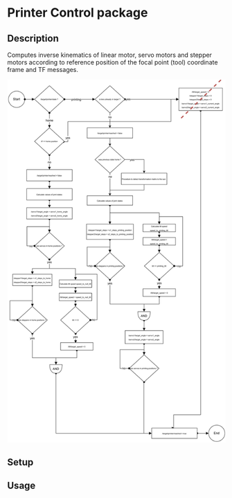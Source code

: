 # Printer Control package

## Description
Computes inverse kinematics of linear motor, servo motors and stepper motors according to reference position of the focal point (tool) coordinate frame and TF messages.


<p align="center">
    <img src="../../../doc/sPrinter_design_diagram-Printer_control.svg">
</p>

## Setup


## Usage
